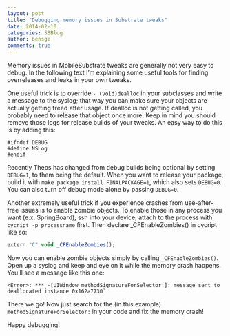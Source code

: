 ```yaml
---
layout: post
title: "Debugging memory issues in Substrate tweaks"
date: 2014-02-10
categories: SBBlog
author: bensge
comments: true
---
```


Memory issues in MobileSubstrate tweaks are generally not very easy to debug. In the following text I’m explaining some useful tools for finding overreleases and leaks in your own tweaks.

One useful trick is to override `- (void)dealloc` in your subclasses and write a message to the syslog; that way you can make sure your objects are actually getting freed after usage. If dealloc is not getting called, you probably need to release that object once more. Keep in mind you should remove those logs for release builds of your tweaks. An easy way to do this is by adding this:

```objc
#ifndef DEBUG
#define NSLog
#endif
```

Recently Theos has changed from debug builds being optional by setting `DEBUG=1`, to them being the default. When you want to release your package, build it with `make package install FINALPACKAGE=1`, which also sets `DEBUG=0`. You can also turn off debug mode alone by passing `DEBUG=0`.

Another extremely useful trick if you experience crashes from use-after-free issues is to enable zombie objects. To enable those in any process you want (e.x. SpringBoard), ssh into your device, attach to the process with `cycript -p processname` first. Then declare _CFEnableZombies() in cycript like so: 

```js
extern "C" void _CFEnableZombies();
```

Now you can enable zombie objects simply by calling `_CFEnableZombies()`. Open up a syslog and keep and eye on it while the memory crash happens. You’ll see a message like this one:

```plain
<Error>: *** -[UIWindow methodSignatureForSelector:]: message sent to deallocated instance 0x162a7730`
```

There we go! Now just search for the (in this example) `methodSignatureForSelector:` in your code and fix the memory crash!

Happy debugging!

